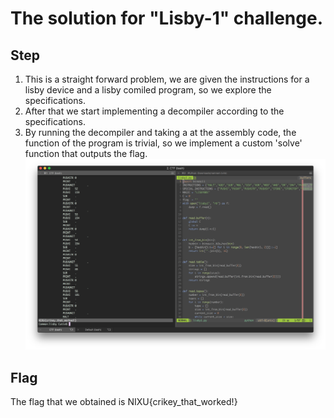 # The solution for "Lisby-1" challenge.

## Step
1. This is a straight forward problem, we are given the instructions for a lisby device and a lisby comiled program, so we explore the specifications.
2. After that we start implementing a decompiler according to the specifications.
3. By running the decompiler and taking a at the assembly code, the function of the program is trivial, so we implement a custom 'solve' function that outputs the flag. ![terminal](1.png)

## Flag
The flag that we obtained is NIXU{crikey_that_worked!}
